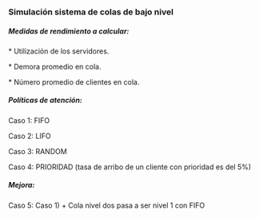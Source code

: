 <h3>Simulación sistema de colas de bajo nivel</h3>

<h5>Medidas de rendimiento a calcular:</h5>
<p>* Utilización de los servidores.</p>
<p>* Demora promedio en cola.</p>
<p>* Número promedio de clientes en cola.</p>

<h5>Políticas de atención:</h5>
<p>Caso 1: FIFO</p>
<p>Caso 2: LIFO</p>
<p>Caso 3: RANDOM</p>
<p>Caso 4: PRIORIDAD (tasa de arribo de un cliente con prioridad es del 5%)</p>

<h5>Mejora:</h5>
<p>Caso 5: Caso 1) + Cola nivel dos pasa a ser nivel 1 con FIFO</p>
